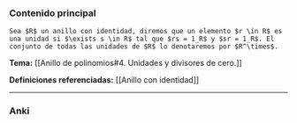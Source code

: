 ### Contenido principal

```ad-Formal
Sea $R$ un anillo con identidad, diremos que un elemento $r \in R$ es una unidad si $\exists s \in R$ tal que $rs = 1_R$ y $sr = 1_R$. El conjunto de todas las unidades de $R$ lo denotaremos por $R^\times$.
```

**Tema:** [[Anillo de polinomios#4. Unidades y divisores de cero.]]

**Definiciones referenciadas:** [[Anillo con identidad]]

---
### Anki
